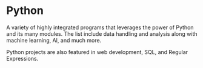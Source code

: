 # Python

 A variety of highly integrated programs that leverages the power of Python and its many modules. The list include data handling and analysis along with machine learning, AI, and much more.

 Python projects are also featured in web development, SQL, and Regular Expressions.

